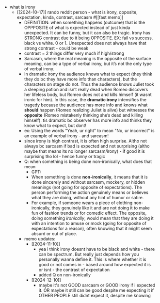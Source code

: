   * what is irony
    * [[2024-10-17]] rando reddit person - what is irony, opposite, expectation, kinda, contrast, sarcasm #[[fast memo]]
      * DEFINITION: when something happens (outcome) that is the OPPPOSITE of what is expected instead of just kinda unexpected. It can be funny, but it can also be tragic. Irony has STRONG contrast due to it being OPPOSITE. EX: fail vs success. black vs white. 0 or 1. Unexpected does not always have that strong contrast - could be weak
      * contrast = 2 things differ very much if high/strong
      * Sarcasm, where the real meaning is the opposite of the surface meaning, can be a type of verbal irony, but it’s not the only type of verbal irony.
      * In dramatic irony the audience knows what to expect (they think they do bc they have more info than characters), but the characters on stage do not. Thus the audience knows Juliet took a sleeping potion and isn’t really dead when Romeo discovers her lifeless body, but Romeo does not and kills himself (it wasnt ironic for him). In this case, the **dramatic irony** intensifies the tragedy because the audience has more info and knows what **should** happen (Romeo realizing Juliet is alive) but witnesses the **opposite** (Romeo mistakenly thinking she’s dead and killing himself). tis dramatic bc observer has more info and thinks they know what to expect, but dont!
      * ex: Using the words "Yeah, ur right" to mean "No, ur incorrect" is an example of verbal irony - and sarcasm!
      * since irony is high contrast, it is often high surprise. Altho not always bc sarcasm if bad is expected and not surprising (altho maybe that means its no longer sarcasm/irony) - if good it is surprising tho lol - hence funny or tragic
      * Q: when something is being done non-ironically, what does that mean
        * GPT: 
        * When something is done **non-ironically**, it means that it is done sincerely and without sarcasm, mockery, or hidden meanings (not going for opposite of expectations). The person performing the action genuinely means or believes what they are doing, without any hint of humor or satire.
        * For example, if someone wears a piece of clothing non-ironically, they genuinely like it and are not doing it to make fun of fashion trends or for comedic effect. The opposite, doing something *ironically*, would mean that they are doing it with an intention to amuse or mock (going for opposite of expectations for a reason), often knowing that it might seem absurd or out of place.
      * memo updates:
        * [[2024-11-10]]
          * yea i think irony doesnt have to be black and white - there can be spectrum. But really just depends how you personally wanna define it. This is where whether it is good or not comes in - based around how expected it is or isnt - the contrast of expectation
          * added Q on non-ironically
        * [[2024-12-10]]
          * maybe it's not GOOD sarcasm or GOOD irony if i expected it. OR maybe it still can be good despite me expecting it if OTHER PEOPLE still didnt expect it, despite me knowing